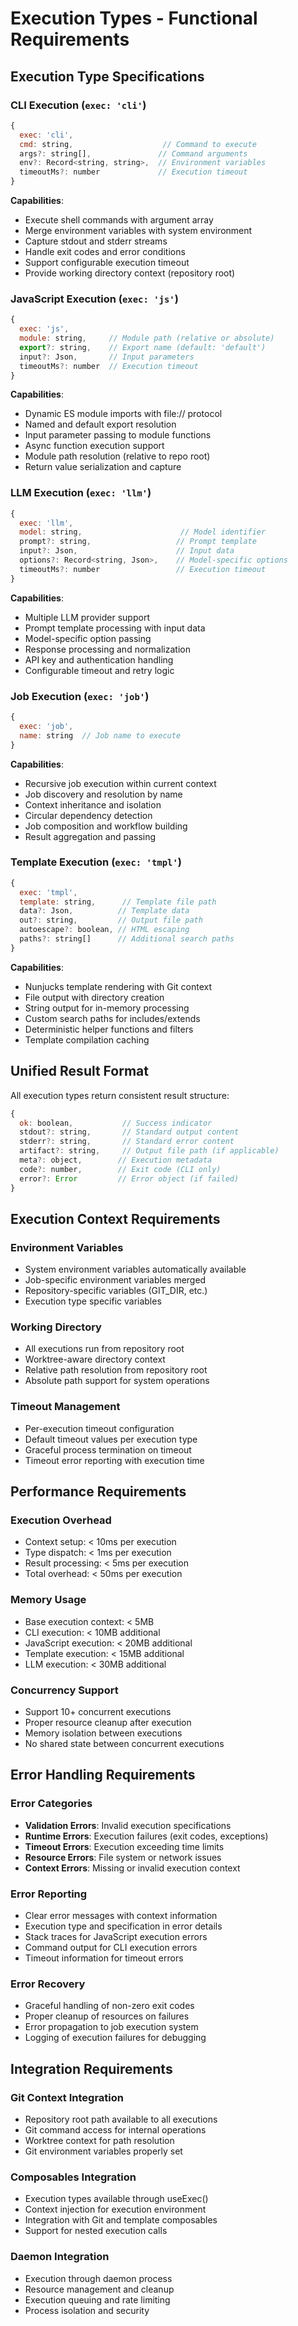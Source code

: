 # Execution Types - Functional Requirements

## Execution Type Specifications

### CLI Execution (`exec: 'cli'`)
```javascript
{
  exec: 'cli',
  cmd: string,                    // Command to execute
  args?: string[],               // Command arguments
  env?: Record<string, string>,  // Environment variables
  timeoutMs?: number             // Execution timeout
}
```

**Capabilities**:
- Execute shell commands with argument array
- Merge environment variables with system environment
- Capture stdout and stderr streams
- Handle exit codes and error conditions
- Support configurable execution timeout
- Provide working directory context (repository root)

### JavaScript Execution (`exec: 'js'`)
```javascript
{
  exec: 'js',
  module: string,     // Module path (relative or absolute)
  export?: string,    // Export name (default: 'default')
  input?: Json,       // Input parameters
  timeoutMs?: number  // Execution timeout
}
```

**Capabilities**:
- Dynamic ES module imports with file:// protocol
- Named and default export resolution
- Input parameter passing to module functions
- Async function execution support
- Module path resolution (relative to repo root)
- Return value serialization and capture

### LLM Execution (`exec: 'llm'`)
```javascript
{
  exec: 'llm',
  model: string,                      // Model identifier
  prompt?: string,                   // Prompt template
  input?: Json,                      // Input data
  options?: Record<string, Json>,    // Model-specific options
  timeoutMs?: number                 // Execution timeout
}
```

**Capabilities**:
- Multiple LLM provider support
- Prompt template processing with input data
- Model-specific option passing
- Response processing and normalization
- API key and authentication handling
- Configurable timeout and retry logic

### Job Execution (`exec: 'job'`)
```javascript
{
  exec: 'job',
  name: string  // Job name to execute
}
```

**Capabilities**:
- Recursive job execution within current context
- Job discovery and resolution by name
- Context inheritance and isolation
- Circular dependency detection
- Job composition and workflow building
- Result aggregation and passing

### Template Execution (`exec: 'tmpl'`)
```javascript
{
  exec: 'tmpl',
  template: string,      // Template file path
  data?: Json,          // Template data
  out?: string,         // Output file path
  autoescape?: boolean, // HTML escaping
  paths?: string[]      // Additional search paths
}
```

**Capabilities**:
- Nunjucks template rendering with Git context
- File output with directory creation
- String output for in-memory processing
- Custom search paths for includes/extends
- Deterministic helper functions and filters
- Template compilation caching

## Unified Result Format

All execution types return consistent result structure:

```javascript
{
  ok: boolean,           // Success indicator
  stdout?: string,       // Standard output content
  stderr?: string,       // Standard error content
  artifact?: string,     // Output file path (if applicable)
  meta?: object,        // Execution metadata
  code?: number,        // Exit code (CLI only)
  error?: Error         // Error object (if failed)
}
```

## Execution Context Requirements

### Environment Variables
- System environment variables automatically available
- Job-specific environment variables merged
- Repository-specific variables (GIT_DIR, etc.)
- Execution type specific variables

### Working Directory
- All executions run from repository root
- Worktree-aware directory context
- Relative path resolution from repository root
- Absolute path support for system operations

### Timeout Management
- Per-execution timeout configuration
- Default timeout values per execution type
- Graceful process termination on timeout
- Timeout error reporting with execution time

## Performance Requirements

### Execution Overhead
- Context setup: < 10ms per execution
- Type dispatch: < 1ms per execution
- Result processing: < 5ms per execution
- Total overhead: < 50ms per execution

### Memory Usage
- Base execution context: < 5MB
- CLI execution: < 10MB additional
- JavaScript execution: < 20MB additional
- Template execution: < 15MB additional
- LLM execution: < 30MB additional

### Concurrency Support
- Support 10+ concurrent executions
- Proper resource cleanup after execution
- Memory isolation between executions
- No shared state between concurrent executions

## Error Handling Requirements

### Error Categories
- **Validation Errors**: Invalid execution specifications
- **Runtime Errors**: Execution failures (exit codes, exceptions)
- **Timeout Errors**: Execution exceeding time limits
- **Resource Errors**: File system or network issues
- **Context Errors**: Missing or invalid execution context

### Error Reporting
- Clear error messages with context information
- Execution type and specification in error details
- Stack traces for JavaScript execution errors
- Command output for CLI execution errors
- Timeout information for timeout errors

### Error Recovery
- Graceful handling of non-zero exit codes
- Proper cleanup of resources on failures
- Error propagation to job execution system
- Logging of execution failures for debugging

## Integration Requirements

### Git Context Integration
- Repository root path available to all executions
- Git command access for internal operations
- Worktree context for path resolution
- Git environment variables properly set

### Composables Integration
- Execution types available through useExec()
- Context injection for execution environment
- Integration with Git and template composables
- Support for nested execution calls

### Daemon Integration
- Execution through daemon process
- Resource management and cleanup
- Execution queuing and rate limiting
- Process isolation and security